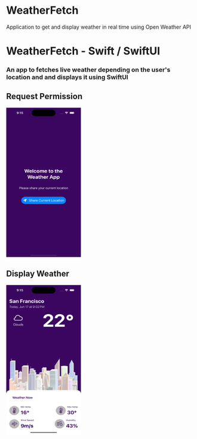 
# WeatherFetch
Application to get and display weather in real time using Open Weather API

# WeatherFetch - Swift / SwiftUI
### An app to fetches live weather depending on the user's location and and displays it using SwiftUI

## Request Permission
<img src="https://github.com/farz1212/WeatherFetch/blob/main/RequestPermission.png?raw=true" width = "200" height = "400"/><br/>

## Display Weather
<img src="https://raw.githubusercontent.com/farz1212/WeatherFetch/e6860f1ba14154696b85de09ce88b1b1b66df32d/DisplayLiveWeather.png" width = "200" height = "400"/><br/>
